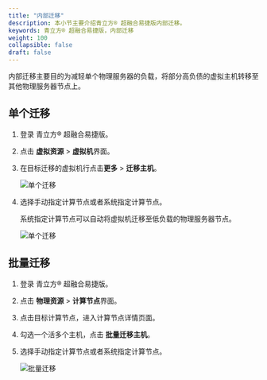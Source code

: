 ```yaml
---
title: "内部迁移"
description: 本小节主要介绍青立方® 超融合易捷版内部迁移。 
keywords: 青立方® 超融合易捷版，内部迁移
weight: 100
collapsible: false
draft: false
---
```



内部迁移主要目的为减轻单个物理服务器的负载，将部分高负债的虚拟主机转移至其他物理服务器节点上。

## 单个迁移

1. 登录 青立方® 超融合易捷版。
2. 点击 **虚拟资源** > **虚拟机**界面。
3. 在目标迁移的虚拟机行点击**更多** > **迁移主机**。

   ![单个迁移](../_images/migration.png)

4. 选择手动指定计算节点或者系统指定计算节点。

   系统指定计算节点可以自动将虚拟机迁移至低负载的物理服务器节点。

   ![单个迁移](../_images/migration2.png)

## 批量迁移

1. 登录 青立方® 超融合易捷版。
2. 点击 **物理资源** > **计算节点**界面。
3. 点击目标计算节点，进入计算节点详情页面。
4. 勾选一个活多个主机，点击 **批量迁移主机**。
5. 选择手动指定计算节点或者系统指定计算节点。

   ![批量迁移](../_images/migration3.png)
